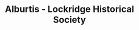 ---
layout: repo
title: "Alburtis - Lockridge Historical Society"
id: 13049
permalink: repos/13049/
---